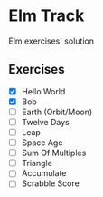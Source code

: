 # Elm Track
Elm exercises' solution

## Exercises
- [x] Hello World
- [x] Bob
- [ ] Earth (Orbit/Moon)
- [ ] Twelve Days 
- [ ] Leap
- [ ] Space Age
- [ ] Sum Of Multiples
- [ ] Triangle
- [ ] Accumulate
- [ ] Scrabble Score
